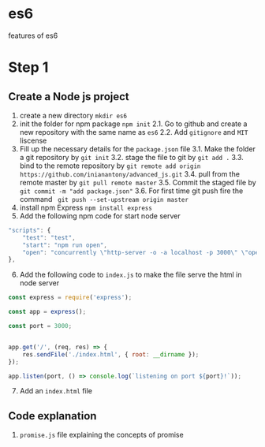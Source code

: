 # es6
features of es6

# Step 1

## Create a Node js project
1. create a new directory `mkdir es6`
2. init the folder for npm package `npm init`
2.1. Go to github and create a new repository with the same name as `es6`
2.2. Add `gitignore` and `MIT` liscense
3. Fill up the necessary details for the `package.json` file
3.1. Make the folder a git repository by `git init`
3.2. stage the file to git by `git add .`
3.3. bind to the remote repository by `git remote add origin https://github.com/inianantony/advanced_js.git`
3.4. pull from the remote master by `git pull remote master`
3.5. Commit the staged file by `git commit -m "add package.json"`
3.6. For first time git push fire the command ` git push --set-upstream origin master`
4. install npm Express `npm install express`
5. Add the following npm code for start node server
```javascript
"scripts": {
    "test": "test",
    "start": "npm run open",
    "open": "concurrently \"http-server -o -a localhost -p 3000\" \"open http://localhost:3000\""
},
```
6. Add the following code to `index.js` to make the file serve the html in node server
```javascript
const express = require('express');

const app = express();

const port = 3000;


app.get('/', (req, res) => {
    res.sendFile('./index.html', { root: __dirname });
});

app.listen(port, () => console.log(`listening on port ${port}!`));
```
7. Add an `index.html` file

## Code explanation

1. `promise.js` file explaining the concepts of promise
